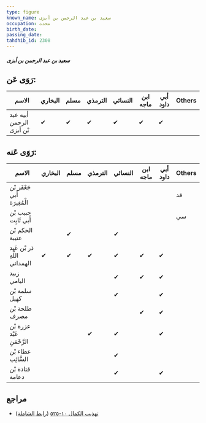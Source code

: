 ```yaml
---
type: figure
known_name: سعيد بن عبد الرحمن بن أبزى
occupation: محدث
birth_date:
passing_date:
tahdhib_id: 2308
---
```

##### سعيد بن عبد الرحمن بن أبزى

## رَوَى عَن:
| الاسم                    | البخاري | مسلم | الترمذي | النسائي | ابن ماجه | أبي داود | Others |
| ------------------------ | ------- | ---- | ------- | ------- | -------- | -------- | ------ |
| أبيه عبد الرحمن بْن أبزى | ✔       | ✔    | ✔       | ✔       | ✔        | ✔        |        |
## رَوَى عَنه:
| الاسم                        | البخاري | مسلم | الترمذي | النسائي | ابن ماجه | أبي داود | Others |
| ---------------------------- | ------- | ---- | ------- | ------- | -------- | -------- | ------ |
| جَعْفَر بْن أَبي الْمُغِيرَة |         |      |         |         |          |          | قد     |
| حبيب بْن أَبي ثَابِت         |         |      |         |         |          |          | سي     |
| الحكم بْن عتيبة              |         | ✔    |         | ✔       |          |          |        |
| ذر بْن عَبد اللَّهِ الهمداني | ✔       | ✔    | ✔       | ✔       | ✔        | ✔        |        |
| زبيد اليامي                  |         |      |         | ✔       | ✔        | ✔        |        |
| سلمة بْن كهيل                |         |      |         | ✔       |          | ✔        |        |
| طلحة بْن مصرف                |         |      |         |         | ✔        | ✔        |        |
| عزرة بْن عَبْد الرَّحْمَنِ   |         |      | ✔       | ✔       |          | ✔        |        |
| عطاء بْن السَّائِب           |         |      |         | ✔       |          |          |        |
| قتادة بْن دعامة              |         |      |         | ✔       |          | ✔        |        |
## مراجع
- [تهذيب الكمال ١٠-٥٢٥](obsidian://open?vault=Tahdhib-al-Kamal&file=Figures/٢٣٠٨-سعيد%20بن%20عبد%20الرحمن%20بن%20أبزى) ([رابط الشاملة](https://shamela.ws/book/3722/5297))